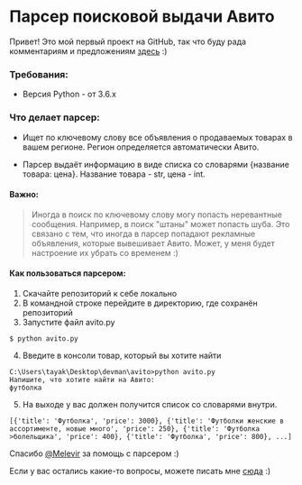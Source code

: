 <h1>Парсер поисковой выдачи Авито</h1>

Привет! Это мой первый проект на GitHub, так что буду рада комментариям и предложениям  [здесь](https://t.me/TanyaKulagina) :)

<h3>Требования:</h3>

* Версия Python - от 3.6.x


<h3>Что делает парсер:</h3>

* Ищет по ключевому слову все объявления о продаваемых товарах в вашем регионе. Регион определяется автоматически Авито.

* Парсер выдаёт информацию в виде списка со словарями {название товара: цена}. Название товара - str, цена - int.


<h4>Важно:</h4>

>Иногда в поиск по ключевому слову могу попасть неревантные сообщения. Например, в поиск "штаны" может попасть шуба. Это связано с тем, что иногда в парсер попадают рекламные объявления, которые вывешивает Авито. Может, у меня будет настроение их убрать со временем :)

<h4>Как пользоваться парсером: </h4>

1. Скачайте репозиторий к себе локально
2. В командной строке перейдите в директорию, где сохранён репозиторий
3. Запустите файл avito.py

```
$ python avito.py 
```

4. Введите в консоли товар, который вы хотите найти

```
C:\Users\tayak\Desktop\devman\avito>python avito.py
Напишите, что хотите найти на Авито:
футболка
```
5. На выходе у вас должен получится список со словарями внутри.
```
[{'title': 'Футболка', 'price': 3000}, {'title': 'Футболки женские в ассортименте, новые много', 'price': 250}, {'title': 'Футболка >болельщика', 'price': 400}, {'title': 'Футболка', 'price': 800}, ...]
```
Спасибо [@Melevir](https://github.com/Melevir) за помощь с парсером :)

Если у вас остались какие-то вопросы, можете писать мне [сюда](https://t.me/TanyaKulagina) :)